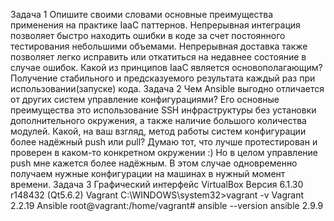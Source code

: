 Задача 1
Опишите своими словами основные преимущества применения на практике IaaC паттернов.
Непрерывная интеграция позволяет быстро находить ошибки в коде за счет постоянного тестирования небольшими объемами. Непрерывная доставка также позволяет легко исправить или откатиться на недавнее состояние в случае ошибок.
Какой из принципов IaaC является основополагающим?
Получение стабильного и предсказуемого результата каждый раз при использовании(запуске) кода.
Задача 2
Чем Ansible выгодно отличается от других систем управление конфигурациями?
Его основные преимущества это использование SSH инфраструктуры без установки дополнительного окружения, а также наличие большого количества модулей.
Какой, на ваш взгляд, метод работы систем конфигурации более надёжный push или pull?
Думаю тот, что лучше протестирован и проверен в каком-то конкретном окружении :) Но в целом управление push мне кажется более надёжным. В этом случае одновременно получаем нужные конфигурации на машинах в нужный момент времени.
Задача 3
Графический интерфейс VirtualBox
Версия 6.1.30 r148432 (Qt5.6.2)
Vagrant
C:\WINDOWS\system32>vagrant -v
Vagrant 2.2.19
Ansible
root@vagrant:/home/vagrant# ansible --version
ansible 2.9.9



